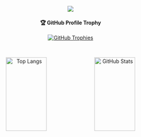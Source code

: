 <p align="center">
  <a href="#">
   <img src="https://skillicons.dev/icons?i=unity,docker,tensorflow,django,flask,laravel,postman,supabase,firebase,svelte,react,vue,vuetify,ts,mui,tailwind,bootstrap,flutter&perline=19" />
  </a>
</p>

<!-- About Me Section -->

<!-- Trophy Section -->
<h4 align="center">🏆 GitHub Profile Trophy</h4>

<p align="center"> 
  <a href="https://github.com/ryo-ma/github-profile-trophy">
   <img src="https://github-profile-trophy.vercel.app/?username=centmarde&row=1&column=9&theme=darkhub" alt="GitHub Trophies" />
  </a>
</p>

<br>

<p align="center">
  <img alt="Top Langs" width="47%" height="200" src="https://github-readme-stats.vercel.app/api/top-langs/?username=centmarde&layout=compact&bg_color=00000000" />
  <img alt="GitHub Stats" width="47%" height="200" src="https://github-readme-stats.vercel.app/api?username=centmarde&show_icons=true&bg_color=00000000" />
</p>


